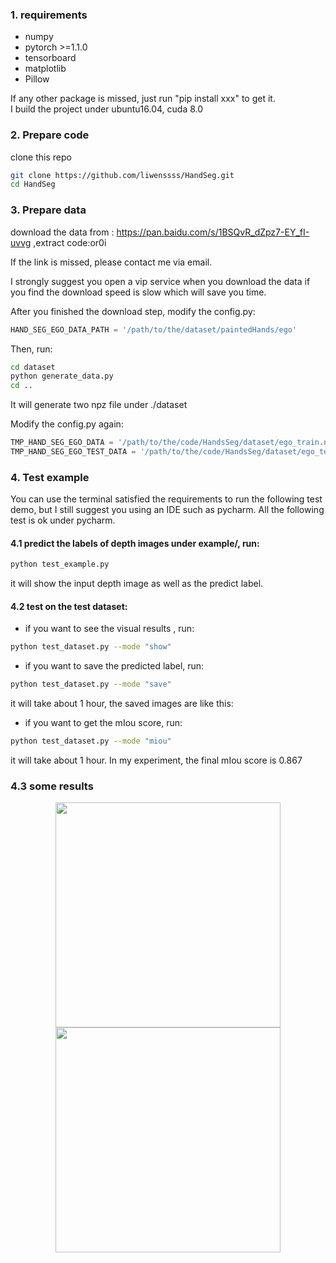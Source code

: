 ### 1. requirements

- numpy
- pytorch >=1.1.0
- tensorboard
- matplotlib
- Pillow  
 
If any other package is missed, just run "pip install xxx" to get it.  
I build the project under ubuntu16.04, cuda 8.0

### 2. Prepare code

clone this repo 

```bash
git clone https://github.com/liwenssss/HandSeg.git
cd HandSeg
```

### 3. Prepare data

download the data from : https://pan.baidu.com/s/1BSQvR_dZpz7-EY_fI-uvvg ,extract code:or0i

If the link is missed, please contact me via email.  

I strongly suggest you open a vip service when you download the data if you find the download speed is slow which will save you time.  

After you finished the download step, modify the config.py:

```python
HAND_SEG_EGO_DATA_PATH = '/path/to/the/dataset/paintedHands/ego'
```

Then, run:

```bash
cd dataset
python generate_data.py 
cd ..
```

It will generate two npz file under ./dataset  

Modify the config.py again:  

```python
TMP_HAND_SEG_EGO_DATA = '/path/to/the/code/HandsSeg/dataset/ego_train.npz'
TMP_HAND_SEG_EGO_TEST_DATA = '/path/to/the/code/HandsSeg/dataset/ego_test.npz'
```

### 4. Test example

You can use the terminal satisfied the requirements to run the following test demo, but I still suggest you using an IDE such as pycharm. All the following test is ok under pycharm.

#### 4.1 predict the labels of depth images  under example/,  run:

```bash
python test_example.py
```

it will show the input depth image as well as the predict label.

#### 4.2 test on the test dataset:

- if you want to see the visual results , run:

```bash
python test_dataset.py --mode "show"
```

- if you want to save the predicted label, run:

```bash
python test_dataset.py --mode "save"
```  
it will take about 1 hour, the saved images are like this:  
[](1.png)

- if you want to get the mIou score, run:

```bash
python test_dataset.py --mode "miou"
```  
it will take about 1 hour. In my experiment, the final mIou score is 0.867  


### 4.3 some results
<p align="center">
    <img src="./depth.gif", width="360">
    <img src="./res1.gif", width="360">
</p>